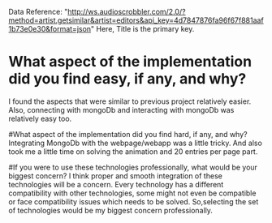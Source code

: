 Data Reference: "http://ws.audioscrobbler.com/2.0/?method=artist.getsimilar&artist=editors&api_key=4d7847876fa96f67f881aaf1b73e0e30&format=json" 
Here, Title is the primary key.
# What aspect of the implementation did you find easy, if any, and why?
I found the aspects that were similar to previous project relatively easier. Also, connecting with mongoDb and interacting with mongoDb was relatively easy too.

#What aspect of the implementation did you find hard, if any, and why? 
Integrating MongoDb with the webpage/webapp was a little tricky. And also took me a little time on solving the animation and 20 entries per page part.

#If you were to use these technologies professionally, what would be your biggest concern? 
I think proper and smooth integration of these technologies will be a concern. Every technology has a different compatibility with other technologies, some might not even be compatible or face compatibility issues which needs to be solved. So,selecting the set of technologies would be my biggest concern professionally.




